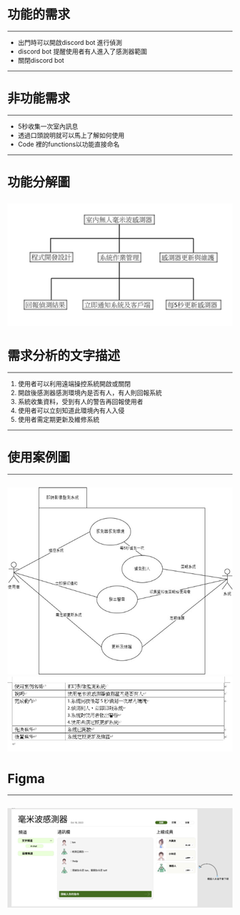 # 功能的需求
----
- 出門時可以開啟discord bot 進行偵測
- discord bot 提醒使用者有人進入了感測器範圍
- 關閉discord bot
----
# 非功能需求
----
- 5秒收集一次室內訊息
- 透過口頭說明就可以馬上了解如何使用
- Code 裡的functions以功能直接命名
----
# 功能分解圖
![team](hw3-1.jpg 'team')
----
# 需求分析的文字描述
----
1. 使用者可以利用遠端操控系統開啟或關閉
2. 開啟後感測器感測環境內是否有人，有人則回報系統
3. 系統收集資料，受到有人的警告再回報使用者
4. 使用者可以立刻知道此環境內有人入侵
5. 使用者需定期更新及維修系統
----
# 使用案例圖
----
![team](hw3-2.jpg 'team')
![team](hw3-3.png 'team')
----
# Figma
----
![team](hw3-4.png 'team')
----

